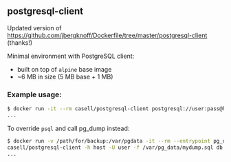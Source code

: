 ## postgresql-client

Updated version of https://github.com/jbergknoff/Dockerfile/tree/master/postgresql-client (thanks!)

Minimal environment with PostgreSQL client:

* built on top of `alpine` base image
* ~6 MB in size (5 MB base + 1 MB)

### Example usage:

```bash
$ docker run -it --rm casell/postgresql-client postgresql://user:pass@host:5432/db
...
```
To override `psql` and call pg_dump instead:
```bash
$ docker run -v /path/for/backup:/var/pgdata -it --rm --entrypoint pg_dump \   
casell/postgresql-client -h host -U user -f /var/pg_data/mydump.sql db
...
```
